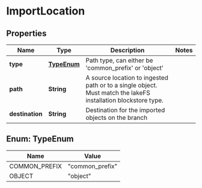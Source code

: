 

# ImportLocation


## Properties

Name | Type | Description | Notes
------------ | ------------- | ------------- | -------------
**type** | [**TypeEnum**](#TypeEnum) | Path type, can either be &#39;common_prefix&#39; or &#39;object&#39; | 
**path** | **String** | A source location to ingested path or to a single object. Must match the lakeFS installation blockstore type. | 
**destination** | **String** | Destination for the imported objects on the branch | 



## Enum: TypeEnum

Name | Value
---- | -----
COMMON_PREFIX | &quot;common_prefix&quot;
OBJECT | &quot;object&quot;



